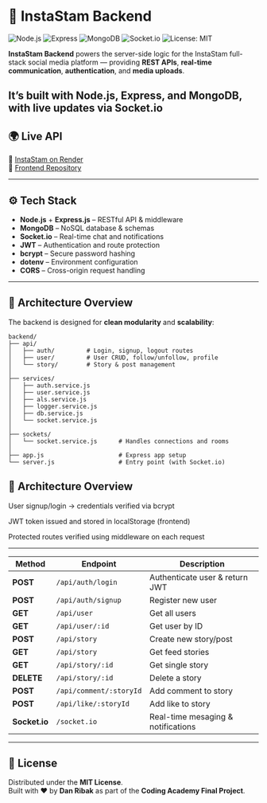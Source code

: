 # 🧩 InstaStam Backend

![Node.js](https://img.shields.io/badge/node-%3E%3D16-green)
![Express](https://img.shields.io/badge/express-4.x-lightgrey)
![MongoDB](https://img.shields.io/badge/database-MongoDB-green)
![Socket.io](https://img.shields.io/badge/realtime-Socket.io-blue)
![License: MIT](https://img.shields.io/badge/License-MIT-yellow.svg)

**InstaStam Backend** powers the server-side logic for the InstaStam full-stack social media platform — providing **REST APIs**, **real-time communication**, **authentication**, and **media uploads**.

## It’s built with **Node.js**, **Express**, and **MongoDB**, with live updates via **Socket.io**

## 🌍 Live API

🔗 [InstaStam on Render](https://instastam.onrender.com/story)  
🔗 [Frontend Repository](https://github.com/Ridan77/instgram_frontend)

---

## ⚙️ Tech Stack

- **Node.js** + **Express.js** – RESTful API & middleware
- **MongoDB** – NoSQL database & schemas
- **Socket.io** – Real-time chat and notifications
- **JWT** – Authentication and route protection
- **bcrypt** – Secure password hashing
- **dotenv** – Environment configuration
- **CORS** – Cross-origin request handling

---

## 🧱 Architecture Overview

The backend is designed for **clean modularity** and **scalability**:

```plaintext
backend/
├── api/
│   ├── auth/         # Login, signup, logout routes
│   ├── user/         # User CRUD, follow/unfollow, profile
│   └── story/        # Story & post management
│
├── services/
│   ├── auth.service.js
│   ├── user.service.js
│   ├── als.service.js
│   ├── logger.service.js
│   ├── db.service.js
│   └── socket.service.js
│
├── sockets/
│   └── socket.service.js      # Handles connections and rooms
│
├── app.js                     # Express app setup
└── server.js                  # Entry point (with Socket.io)

```

## 🧱 Architecture Overview

User signup/login → credentials verified via bcrypt

JWT token issued and stored in localStorage (frontend)

Protected routes verified using middleware on each request

---

| Method        | Endpoint                | Description                        |
| ------------- | ----------------------- | ---------------------------------- |
| **POST**      | `/api/auth/login`       | Authenticate user & return JWT     |
| **POST**      | `/api/auth/signup`      | Register new user                  |
| **GET**       | `/api/user`             | Get all users                      |
| **GET**       | `/api/user/:id`         | Get user by ID                     |
| **POST**      | `/api/story`            | Create new story/post              |
| **GET**       | `/api/story`            | Get feed stories                   |
| **GET**       | `/api/story/:id`        | Get single story                   |
| **DELETE**    | `/api/story/:id`        | Delete a story                     |
| **POST**      | `/api/comment/:storyId` | Add comment to story               |
| **POST**      | `/api/like/:storyId`    | Add like to story                  |
| **Socket.io** | `/socket.io`            | Real-time mesaging & notifications |

---


## 📜 License

Distributed under the **MIT License**.  
Built with ❤️ by **Dan Ribak** as part of the **Coding Academy Final Project**.
